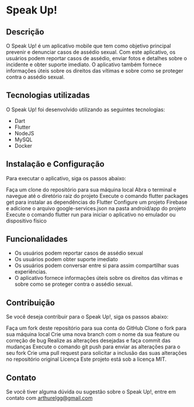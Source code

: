 # Speak Up!
## Descrição
O Speak Up! é um aplicativo mobile que tem como objetivo principal prevenir e denunciar casos de assédio sexual. Com este aplicativo, os usuários podem reportar casos de assédio, enviar fotos e detalhes sobre o incidente e obter suporte imediato. O aplicativo também fornece informações úteis sobre os direitos das vítimas e sobre como se proteger contra o assédio sexual.

## Tecnologias utilizadas
O Speak Up! foi desenvolvido utilizando as seguintes tecnologias:

- Dart
- Flutter
- NodeJS
- MySQL
- Docker

## Instalação e Configuração
Para executar o aplicativo, siga os passos abaixo:

Faça um clone do repositório para sua máquina local
Abra o terminal e navegue até o diretório raiz do projeto
Execute o comando flutter packages get para instalar as dependências do Flutter
Configure um projeto Firebase e adicione o arquivo google-services.json na pasta android/app do projeto
Execute o comando flutter run para iniciar o aplicativo no emulador ou dispositivo físico

## Funcionalidades
- Os usuários podem reportar casos de assédio sexual
- Os usuários podem obter suporte imediato
- Os usuários podem conversar entre si para assim compartilhar suas experiências.
- O aplicativo fornece informações úteis sobre os direitos das vítimas e sobre como se proteger contra o assédio sexual.

## Contribuição
Se você deseja contribuir para o Speak Up!, siga os passos abaixo:

Faça um fork deste repositório para sua conta do GitHub
Clone o fork para sua máquina local
Crie uma nova branch com o nome da sua feature ou correção de bug
Realize as alterações desejadas e faça commit das mudanças
Execute o comando git push para enviar as alterações para o seu fork
Crie uma pull request para solicitar a inclusão das suas alterações no repositório original
Licença
Este projeto está sob a licença MIT.

## Contato
Se você tiver alguma dúvida ou sugestão sobre o Speak Up!, entre em contato com arthurelgg@gmail.com
